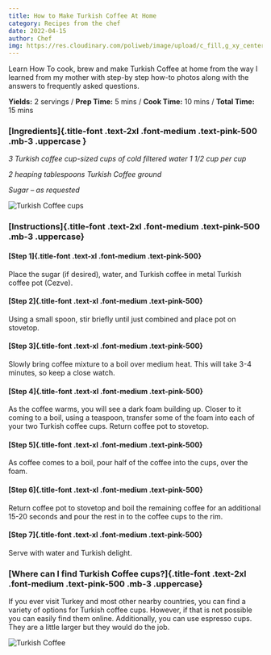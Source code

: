 ```yaml
---
title: How to Make Turkish Coffee At Home
category: Recipes from the chef
date: 2022-04-15
author: Chef
img: https://res.cloudinary.com/poliweb/image/upload/c_fill,g_xy_center,h_384,w_1740,y_380/v1663573066/CHEF%20BREAKFAST/Coffee/photo-1556667356-3452717120a0_hlapyo.webp
---
```



Learn How To cook, brew and make Turkish Coffee at home from the way I learned from my mother with step-by step how-to photos along with the answers to frequently asked questions.

<!-- more -->

**Yields:** 2 servings / **Prep Time:** 5 mins / **Cook Time:** 10 mins / **Total Time:** 15 mins

### [Ingredients]{.title-font .text-2xl .font-medium .text-pink-500 .mb-3 .uppercase }

_3 Turkish coffee cup-sized cups of cold filtered water 1 1/2 cup per cup_

_2 heaping tablespoons Turkish Coffee ground_

_Sugar – as requested_

![Turkish Coffee cups](https://res.cloudinary.com/poliweb/image/upload/c_fill,g_center,w_1000/v1663577268/CHEF%20BREAKFAST/Coffee/photo-1621112904899-d14ce062bea8_kjhlzt.webp)

### [Instructions]{.title-font .text-2xl .font-medium .text-pink-500 .mb-3 .uppercase}

#### [Step 1]{.title-font .text-xl .font-medium .text-pink-500}

Place the sugar (if desired), water, and Turkish coffee in metal Turkish coffee pot (Cezve).

#### [Step 2]{.title-font .text-xl .font-medium .text-pink-500}

Using a small spoon, stir briefly until just combined and place pot on stovetop.

#### [Step 3]{.title-font .text-xl .font-medium .text-pink-500}

Slowly bring coffee mixture to a boil over medium heat. This will take 3-4 minutes, so keep a close watch.

#### [Step 4]{.title-font .text-xl .font-medium .text-pink-500}

As the coffee warms, you will see a dark foam building up. Closer to it coming to a boil, using a teaspoon, transfer some of the foam into each of your two Turkish coffee cups. Return coffee pot to stovetop.

#### [Step 5]{.title-font .text-xl .font-medium .text-pink-500}

As coffee comes to a boil, pour half of the coffee into the cups, over the foam.

#### [Step 6]{.title-font .text-xl .font-medium .text-pink-500}

Return coffee pot to stovetop and boil the remaining coffee for an additional 15-20 seconds and pour the rest in to the coffee cups to the rim.

#### [Step 7]{.title-font .text-xl .font-medium .text-pink-500}

Serve with water and Turkish delight.

### [Where can I find Turkish Coffee cups?]{.title-font .text-2xl .font-medium .text-pink-500 .mb-3 .uppercase}

If you ever visit Turkey and most other nearby countries, you can find a variety of options for Turkish coffee cups. However, if that is not possible you can easily find them online. Additionally, you can use espresso cups. They are a little larger but they would do the job.

![Turkish Coffee](https://res.cloudinary.com/poliweb/image/upload/g_center/v1663573066/CHEF%20BREAKFAST/Coffee/photo-1556667356-3452717120a0_hlapyo.webp)